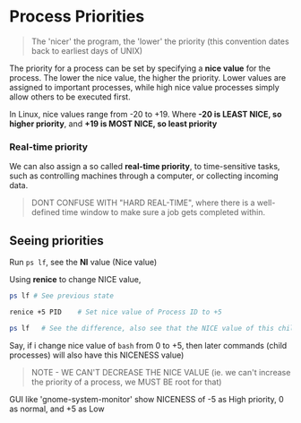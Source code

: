 # Process Priorities

> The 'nicer' the program, the 'lower' the priority (this convention dates back to earliest days of UNIX)

The priority for a process can be set by specifying a **nice value** for the process. The lower the nice value, the higher the priority. Lower values are assigned to important processes, while high nice value processes simply allow others to be executed first.

In Linux, nice values range from -20 to +19. Where **-20 is LEAST NICE, so higher priority**, and **+19 is MOST NICE, so least priority**

### Real-time priority

We can also assign a so called **real-time priority**, to time-sensitive tasks, such as controlling machines through a computer, or collecting incoming data.

> DONT CONFUSE WITH "HARD REAL-TIME", where there is a well-defined time window to make sure a job gets completed within.

## Seeing priorities

Run `ps lf`, see the **NI** value (Nice value)

Using **renice** to change NICE value,
```sh
ps lf # See previous state

renice +5 PID    # Set nice value of Process ID to +5

ps lf	# See the difference, also see that the NICE value of this child command, IF the process ID was of bash, or whatever shell that was running
```

Say, if i change nice value of `bash` from 0 to +5, then later commands (child processes) will also have this NICENESS value)

> NOTE - WE CAN'T DECREASE THE NICE VALUE (ie. we can't increase the priority of a process, we MUST BE root for that)

GUI like 'gnome-system-monitor' show NICENESS of -5 as High priority, 0 as normal, and +5 as Low
